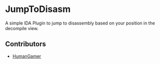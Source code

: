 # JumpToDisasm
A simple IDA Plugin to jump to disassembly based on your position in the decompile view.

## Contributors
* [HumanGamer](https://github.com/HumanGamer)